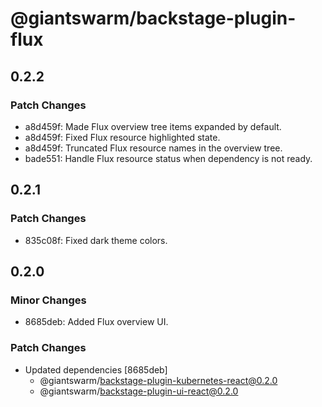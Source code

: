 # @giantswarm/backstage-plugin-flux

## 0.2.2

### Patch Changes

- a8d459f: Made Flux overview tree items expanded by default.
- a8d459f: Fixed Flux resource highlighted state.
- a8d459f: Truncated Flux resource names in the overview tree.
- bade551: Handle Flux resource status when dependency is not ready.

## 0.2.1

### Patch Changes

- 835c08f: Fixed dark theme colors.

## 0.2.0

### Minor Changes

- 8685deb: Added Flux overview UI.

### Patch Changes

- Updated dependencies [8685deb]
  - @giantswarm/backstage-plugin-kubernetes-react@0.2.0
  - @giantswarm/backstage-plugin-ui-react@0.2.0
